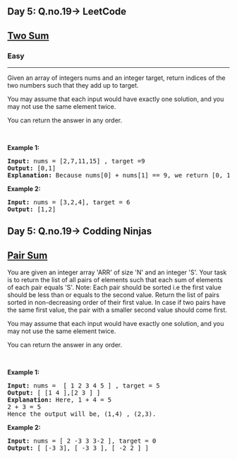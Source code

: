 <h2>Day 5: Q.no.19-> LeetCode</h2>

<h2><a href="https://leetcode.com/problems/two-sum/"> Two Sum</a></h2><h3>Easy</h3><hr><div><p>Given an array of integers nums and an integer target, return indices of the two numbers such that they add up to target.

You may assume that each input would have exactly one solution, and you may not use the same element twice.

You can return the answer in any order.</p>

<p>&nbsp;</p>
<p><strong class="example">Example 1:</strong></p>

<pre><strong>Input:</strong> nums = [2,7,11,15] , target =9
<strong>Output:</strong> [0,1]
<strong>Explanation:</strong> Because nums[0] + nums[1] == 9, we return [0, 1].
</pre>

<p><strong class="example">Example 2:</strong></p>

<pre><strong>Input:</strong> nums = [3,2,4], target = 6
<strong>Output:</strong> [1,2]
</pre>
  
  <h2>Day 5: Q.no.19-> Codding Ninjas </h2>

<h2><a href="https://www.codingninjas.com/codestudio/problems/pair-sum_8230699?challengeSlug=striver-sde-challenge&leftPanelTab=0"> Pair Sum</a></h2><div><p>You are given an integer array 'ARR' of size 'N' and an integer
'S'. Your task is to return the list of all pairs of elements such that each sum of elements of each pair equals 'S'.
Note:
Each pair should be sorted i.e the first value should be less than or equals to the second value.
Return the list of pairs sorted in non-decreasing order of their first value. In case if two pairs have the same first value, the pair with a smaller second value should come first.

You may assume that each input would have exactly one solution, and you may not use the same element twice.

You can return the answer in any order.</p>

<p>&nbsp;</p>
<p><strong class="example">Example 1:</strong></p>

<pre><strong>Input:</strong> nums =  [ 1 2 3 4 5 ] , target = 5
<strong>Output:</strong> [ [1 4 ],[2 3 ] ]
<strong>Explanation:</strong> Here, 1 + 4 = 5
2 + 3 = 5
Hence the output will be, (1,4) , (2,3).
</pre>

<p><strong class="example">Example 2:</strong></p>

<pre><strong>Input:</strong> nums = [ 2 -3 3 3-2 ], target = 0
<strong>Output:</strong> [ [-3 3], [ -3 3 ], [ -2 2 ] ]
</pre>
